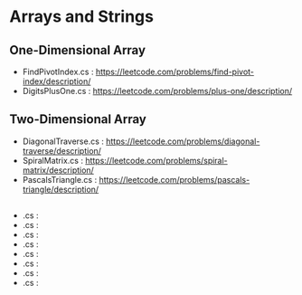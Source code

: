 # Arrays and Strings


## One-Dimensional Array
- FindPivotIndex.cs : https://leetcode.com/problems/find-pivot-index/description/
- DigitsPlusOne.cs : https://leetcode.com/problems/plus-one/description/


## Two-Dimensional Array
- DiagonalTraverse.cs : https://leetcode.com/problems/diagonal-traverse/description/
- SpiralMatrix.cs : https://leetcode.com/problems/spiral-matrix/description/
- PascalsTriangle.cs : https://leetcode.com/problems/pascals-triangle/description/

## 

- .cs : 
- .cs : 
- .cs : 
- .cs : 
- .cs : 
- .cs : 
- .cs : 
- .cs : 